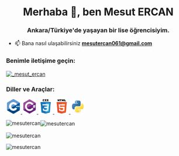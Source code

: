 <h1 align="center">Merhaba 👋, ben Mesut ERCAN</h1>
<h3 align="center">Ankara/Türkiye'de yaşayan bir lise öğrencisiyim.</h3>



- 📫 Bana nasıl ulaşabilirsiniz **mesutercan061@gmail.com**

<h3 align="left">Benimle iletişime geçin:</h3>
<p align="left">
<a href="https://instagram.com/_mesut_ercan" target="blank"><img align="center" src="https://raw.githubusercontent.com/rahuldkjain/github-profile-readme-generator/master/src/images/icons/Social/instagram.svg" alt="_mesut_ercan" height="30" width="40" /></a>
</p>

<h3 align="left">Diller ve Araçlar:</h3>
<p align="left"> <a href="https://www.w3schools.com/cpp/" target="_blank" rel="noreferrer">
  <img src="https://raw.githubusercontent.com/devicons/devicon/master/icons/cplusplus/cplusplus-original.svg" alt="cplusplus" width="40" height="40"/> 
</a> <a href="https://www.w3schools.com/cs/" target="_blank" rel="noreferrer"> 
  <img src="https://raw.githubusercontent.com/devicons/devicon/master/icons/csharp/csharp-original.svg" alt="csharp" width="40" height="40"/> </a>
  <a href="https://www.w3schools.com/css/" target="_blank" rel="noreferrer"> 
    <img src="https://raw.githubusercontent.com/devicons/devicon/master/icons/css3/css3-original-wordmark.svg" alt="css3" width="40" height="40"/> </a> 
  <a href="https://www.w3.org/html/" target="_blank" rel="noreferrer">
    <img src="https://raw.githubusercontent.com/devicons/devicon/master/icons/html5/html5-original-wordmark.svg" alt="html5"  width="40" height="40"/>
  </a> <a href="https://www.python.org" target="_blank" rel="noreferrer">
    <img src="https://raw.githubusercontent.com/devicons/devicon/master/icons/python/python-original.svg" alt="python" width="40" height="40"/> </a> </p>
    <p><img align="left" src="https://github-readme-stats.vercel.app/api/top-langs?username=mesutercan&show_icons=true&locale=tr&layout=compact" alt="mesutercan" /></p>

<p> <img align="center" src="https://github-readme-stats.vercel.app/api?username=mesutercan&show_icons=true&locale=tr" alt="mesutercan" /></p>

<p><img align="center" src="https://github-readme-streak-stats.herokuapp.com/?user=mesutercan&" alt="mesutercan" /></p>

<p align="left"> <img src="https://komarev.com/ghpvc/?username=mesutercan&label=Profile%20views&color=0e75b6&style=flat" alt="mesutercan" /> </p>
